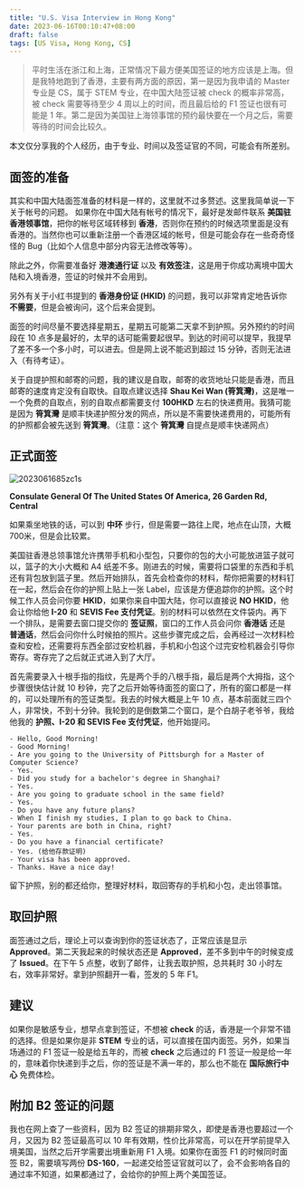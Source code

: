 ```yaml
---
title: "U.S. Visa Interview in Hong Kong"
date: 2023-06-16T00:10:47+08:00
draft: false
tags: [US Visa, Hong Kong, CS]
---
```


> 平时生活在浙江和上海，正常情况下最方便美国签证的地方应该是上海。但是我特地跑到了香港，主要有两方面的原因，第一是因为我申请的 Master 专业是 CS，属于 STEM 专业，在中国大陆签证被 check 的概率非常高，被 check 需要等待至少 4 周以上的时间，而且最后给的 F1 签证也很有可能是 1 年。第二是因为美国驻上海领事馆的预约最快要在一个月之后，需要等待的时间会比较久。

本文仅分享我的个人经历，由于专业、时间以及签证官的不同，可能会有所差别。

## 面签的准备
其实和中国大陆面签准备的材料是一样的，这里就不过多赘述。这里我简单说一下关于帐号的问题。
如果你在中国大陆有帐号的情况下，最好是发邮件联系 **美国驻香港领事馆**，把你的帐号区域转移到 **香港**，否则你在预约的时候选项里面是没有香港的。当然你也可以重新注册一个香港区域的帐号，但是可能会存在一些奇奇怪怪的 Bug（比如个人信息中部分内容无法修改等等）。

除此之外，你需要准备好 **港澳通行证** 以及 **有效签注**，这是用于你成功离境中国大陆和入境香港，签证的时候并不会用到。

另外有关于小红书提到的 **香港身份证 (HKID)** 的问题，我可以非常肯定地告诉你 **不需要**，但是会被询问，这个后来会提到。

面签的时间尽量不要选择星期五，星期五可能第二天拿不到护照。另外预约的时间段在 10 点多是最好的，太早的话可能需要起很早。到达的时间可以提早，我提早了差不多一个多小时，可以进去。但是网上说不能迟到超过 15 分钟，否则无法进入（有待考证）。

关于自提护照和邮寄的问题，我的建议是自取，邮寄的收货地址只能是香港，而且邮寄的速度肯定没有自取快。自取点建议选择 **Shau Kei Wan (筲箕灣)**，这是唯一一个免费的自取点，别的自取点都需要支付 **100HKD** 左右的快递费用。我猜可能是因为 **筲箕灣** 是顺丰快递护照分发的网点，所以是不需要快递费用的，可能所有的护照都会被先送到 **筲箕灣**。（注意：这个 **筲箕灣** 自提点是顺丰快递网点）


## 正式面签

![2023061685zc1s](https://static.nisekoo.com/blog/2023061685zc1s.jpeg)

**Consulate General Of The United States Of America, 26 Garden Rd, Central**

如果乘坐地铁的话，可以到 **中环** 步行，但是需要一路往上爬，地点在山顶，大概700米，但是会比较累。

美国驻香港总领事馆允许携带手机和小型包，只要你的包的大小可能放进篮子就可以，篮子的大小大概和 A4 纸差不多。刚进去的时候，需要将口袋里的东西和手机还有背包放到篮子里。然后开始排队，首先会检查你的材料，帮你把需要的材料钉在一起，然后会在你的护照上贴上一张 Label，应该是方便追踪你的护照。这个时候工作人员会问你要 **HKID**，如果你来自中国大陆，你可以直接说 **NO HKID**，他会让你给他 **I-20** 和 **SEVIS Fee 支付凭证**。别的材料可以依然在文件袋内。再下一个排队，是需要去窗口提交你的 **签证照**，窗口的工作人员会问你 **香港话** 还是 **普通话**，然后会问你什么时候拍的照片。这些步骤完成之后，会再经过一次材料检查和安检，还需要将东西全部过安检机器，手机和小包这个过完安检机器会引导你寄存。寄存完了之后就正式进入到了大厅。

首先需要录入十根手指的指纹，先是两个手的八根手指，最后是两个大拇指，这个步骤很快估计就 10 秒钟，完了之后开始等待面签的窗口了，所有的窗口都是一样的，可以处理所有的签证类型。我去的时候大概是上午 10 点，基本前面就三四个人，非常快，不到十分钟。我轮到的是倒数第二个窗口，是个白胡子老爷爷，我给他我的 **护照、I-20 和 SEVIS Fee 支付凭证**，他开始提问。

```
- Hello, Good Morning!
- Good Morning!
- Are you going to the University of Pittsburgh for a Master of Computer Science?
- Yes.
- Did you study for a bachelor's degree in Shanghai?
- Yes.
- Are you going to graduate school in the same field?
- Yes.
- Do you have any future plans?
- When I finish my studies, I plan to go back to China.
- Your parents are both in China, right?
- Yes.
- Do you have a financial certificate?
- Yes. (给他存款证明)
- Your visa has been approved.
- Thanks. Have a nice day!
```

留下护照，别的都还给你，整理好材料，取回寄存的手机和小包，走出领事馆。

## 取回护照
面签通过之后，理论上可以查询到你的签证状态了，正常应该是显示 **Approved**。第二天我起来的时候状态还是 **Approved**，差不多到中午的时候变成了 **Issued**。在下午 5 点整，收到了邮件，让我去取护照，总共耗时 30 小时左右，效率非常好。拿到护照翻开一看，签发的 5 年 F1。

## 建议
如果你是敏感专业，想早点拿到签证，不想被 **check** 的话，香港是一个非常不错的选择。但是如果你是非 **STEM** 专业的话，可以直接在国内面签。另外，如果当场通过的 F1 签证一般是给五年的，而被 **check** 之后通过的 F1 签证一般是给一年的，意味着你快递到手之后，你的签证是不满一年的，那么也不能在 **国际旅行中心** 免费体检。

## 附加 B2 签证的问题
我也在网上查了一些资料，因为 B2 签证的排期非常久，即使是香港也要超过一个月，又因为 B2 签证最高可以 10 年有效期，性价比非常高，可以在开学前提早入境美国，当然之后开学需要出境重新用 F1 入境。如果你在面签 F1 的时候同时面签 B2，需要填写两份 **DS-160**，一起递交给签证官就可以了，会不会影响各自的通过率不知道，如果都通过了，会给你的护照上两个美国签证。